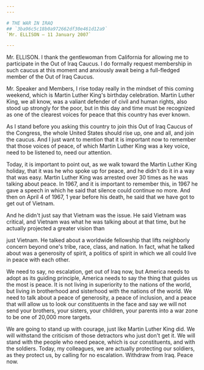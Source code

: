 ```yaml
---
---

# THE WAR IN IRAQ
## `3ba96c5c18b0a972662df30e461d12a9`
`Mr. ELLISON — 11 January 2007`

---
```



Mr. ELLISON. I thank the gentlewoman from California for allowing me 
to participate in the Out of Iraq Caucus. I do formally request 
membership in such caucus at this moment and anxiously await being a 
full-fledged member of the Out of Iraq Caucus.

Mr. Speaker and Members, I rise today really in the mindset of this 
coming weekend, which is Martin Luther King's birthday celebration. 
Martin Luther King, we all know, was a valiant defender of civil and 
human rights, also stood up strongly for the poor, but in this day and 
time must be recognized as one of the clearest voices for peace that 
this country has ever known.

As I stand before you asking this country to join this Out of Iraq 
Caucus of the Congress, the whole United States should rise up, one and 
all, and join the caucus. And I just want to mention that it is 
important now to remember that those voices of peace, of which Martin 
Luther King was a key voice, need to be listened to, need our 
attention.

Today, it is important to point out, as we walk toward the Martin 
Luther King holiday, that it was he who spoke up for peace, and he 
didn't do it in a way that was easy. Martin Luther King was arrested 
over 30 times as he was talking about peace. In 1967, and it is 
important to remember this, in 1967 he gave a speech in which he said 
that silence could continue no more. And then on April 4 of 1967, 1 
year before his death, he said that we have got to get out of Vietnam.

And he didn't just say that Vietnam was the issue. He said Vietnam 
was critical, and Vietnam was what he was talking about at that time, 
but he actually projected a greater vision than


just Vietnam. He talked about a worldwide fellowship that lifts 
neighborly concern beyond one's tribe, race, class, and nation. In 
fact, what he talked about was a generosity of spirit, a politics of 
spirit in which we all could live in peace with each other.

We need to say, no escalation, get out of Iraq now, but America needs 
to adopt as its guiding principle, America needs to say the thing that 
guides us the most is peace. It is not living in superiority to the 
nations of the world, but living in brotherhood and sisterhood with the 
nations of the world. We need to talk about a peace of generosity, a 
peace of inclusion, and a peace that will allow us to look our 
constituents in the face and say we will not send your brothers, your 
sisters, your children, your parents into a war zone to be one of 
20,000 more targets.

We are going to stand up with courage, just like Martin Luther King 
did. We will withstand the criticism of those detractors who just don't 
get it. We will stand with the people who need peace, which is our 
constituents, and with the soldiers. Today, my colleagues, we are 
actually protecting our soldiers, as they protect us, by calling for no 
escalation. Withdraw from Iraq. Peace now.